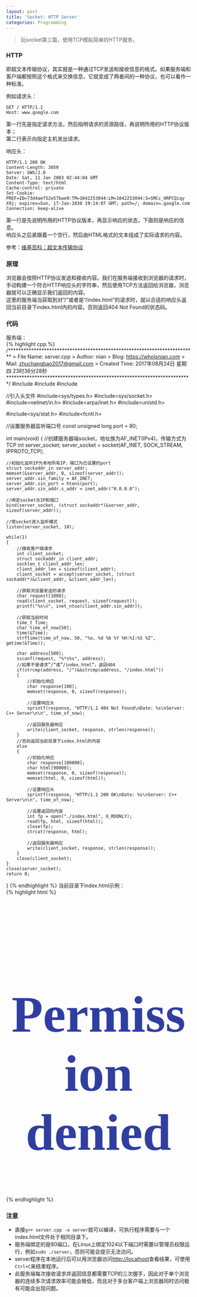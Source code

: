 ```yaml
---
layout: post
title: 'Socket: HTTP Server'
categories: Programming
---
```


> 玩socket第三篇，使用TCP模拟简单的HTTP服务。

<!-- more -->

### HTTP
即超文本传输协议，其实就是一种通过TCP发送和接收信息的格式。如果服务端和客户端都按照这个格式来交换信息，它就变成了两者间的一种协议，也可以看作一种标准。  

例如请求头：  
```
GET / HTTP/1.1
Host: www.google.com
```
第一行先是指定请求方法，然后指明请求的资源路径，再说明所用的HTTP协议版本；  
第二行表示向指定主机发出请求。  

响应头：  
```
HTTP/1.1 200 OK
Content-Length: 3059
Server: GWS/2.0
Date: Sat, 11 Jan 2003 02:44:04 GMT
Content-Type: text/html
Cache-control: private
Set-Cookie: PREF=ID=73d4aef52e57bae9:TM=1042253044:LM=1042253044:S=SMCc_HRPCQiqy
X9j; expires=Sun, 17-Jan-2038 19:14:07 GMT; path=/; domain=.google.com
Connection: keep-alive
```
第一行是先说明所用的HTTP协议版本，再显示响应的状态，下面则是响应的信息。  
响应头之后紧跟着一个空行，然后由HTML格式的文本组成了实际请求的内容。  

参考：[维基百科：超文本传输协议](https://zh.wikipedia.org/wiki/%E8%B6%85%E6%96%87%E6%9C%AC%E4%BC%A0%E8%BE%93%E5%8D%8F%E8%AE%AE)

### 原理
浏览器会按照HTTP协议发送和接收内容。我们在服务端接收到浏览器的请求时，手动构建一个符合HTTP响应头的字符串，然后使用TCP方法返回给浏览器，浏览器就可以正确显示我们返回的内容。  
这里的服务端当获取到对“/”或者是“/index.html”的请求时，就以合适的响应头返回当前目录下index.html内的内容。否则返回404 Not Found的状态码。  

### 代码  
服务端：  
{% highlight cpp %}
/*************************************************************************
    > File Name: server.cpp
    > Author: nian
    > Blog: https://whoisnian.com
    > Mail: zhuchangbao2017@gmail.com
    > Created Time: 2017年08月24日 星期四 23时36分28秒
 ************************************************************************/
#include<cstdio>
#include<cstring>
#include<ctime>

//引入头文件
#include<sys/types.h> 
#include<sys/socket.h>
#include<netinet/in.h>
#include<arpa/inet.h>
#include<unistd.h>

#include<sys/stat.h>
#include<fcntl.h>

//设置服务器监听端口号
const unsigned long port = 80;

int main(void)
{
	//创建服务器端socket，地址族为AF_INET(IPv4)，传输方式为TCP
	int server_socket;
	server_socket = socket(AF_INET, SOCK_STREAM, IPPROTO_TCP);

	//初始化监听IP为本地所有IP，端口为已设置的port
	struct sockaddr_in server_addr;
	memset(&server_addr, 0, sizeof(server_addr));
	server_addr.sin_family = AF_INET;
	server_addr.sin_port = htons(port);
	server_addr.sin_addr.s_addr = inet_addr("0.0.0.0");
	
	//绑定socket与IP和端口
	bind(server_socket, (struct sockaddr*)&server_addr, sizeof(server_addr));

	//使socket进入监听模式
	listen(server_socket, 10);
	
	while(1)
	{
		//接收客户端请求
		int client_socket;
		struct sockaddr_in client_addr;
		socklen_t client_addr_len;
		client_addr_len = sizeof(client_addr);
		client_socket = accept(server_socket, (struct sockaddr*)&client_addr, &client_addr_len);

		//获取浏览器发送的请求
		char request[1000];
		read(client_socket, request, sizeof(request));
		printf("%s\n", inet_ntoa(client_addr.sin_addr));

		//获取当前时间
		time_t Time;
		char time_of_now[50];
		time(&Time);
		strftime(time_of_now, 50, "%a, %d %b %Y %H:%I:%S %Z", gmtime(&Time));
		
		char address[500];
		sscanf(request, "%*s%s", address);
		//如果不是请求”/“或”/index.html“，返回404
		if(strcmp(address, "/")&&strcmp(address, "/index.html"))
		{
			//初始化响应
			char response[100];
			memset(response, 0, sizeof(response));

			//设置响应头
			sprintf(response, "HTTP/1.1 404 Not Found\nDate: %s\nServer: C++ Server\n\n", time_of_now);

			//返回服务器响应
			write(client_socket, response, strlen(response));
		}
		//否则返回当前目录下index.html的内容
		else
		{
			//初始化响应
			char response[100000];
			char html[90000];
			memset(response, 0, sizeof(response));
			memset(html, 0, sizeof(html));

			//设置响应头
			sprintf(response, "HTTP/1.1 200 OK\nDate: %s\nServer: C++ Server\n\n", time_of_now);
		
			//设置返回的内容
			int fp = open("./index.html", O_RDONLY);
			read(fp, html, sizeof(html));
			close(fp);
			strcat(response, html);
		
			//返回服务器响应
			write(client_socket, response, strlen(response));
		}
		close(client_socket);
	}
	close(server_socket);
	return 0;
}
{% endhighlight %}
当前目录下index.html示例：  
{% highlight html %}
<html>
  <head>
	<title>
	  Permission denied
	</title>
  </head>

  <body>
	<br/><br/>
	<h1 style="font-family:verdana;font-size:10em;text-align:center;color:#303F9F">
	  Permission denied
	</h1>
  </body>
</html>
{% endhighlight %}

### 注意
* 直接`g++ server.cpp -o server`就可以编译，可执行程序需要与一个index.html文件处于相同目录下。  
* 服务端绑定的是80端口，在Linux上绑定1024以下端口时需要以管理员权限运行，例如`sudo ./server`，否则可能会提示无法访问。  
* server程序在本地运行后可以用浏览器访问[http://localhost](http://localhost)查看结果，可使用`Ctrl+C`来结束程序。  
* 此服务端每次接收请求并返回信息都需要TCP的三次握手，因此对于单个浏览器的连续多次请求效率可能会极低，而且对于多台客户端上浏览器同时访问极有可能会出现问题。  
